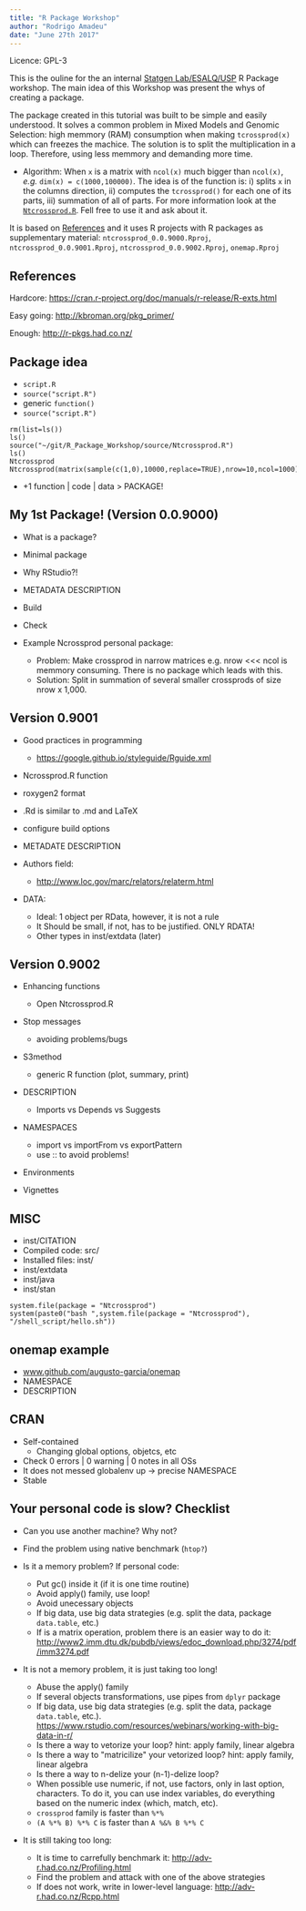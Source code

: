 ```yaml
---
title: "R Package Workshop"
author: "Rodrigo Amadeu"
date: "June 27th 2017"
---
```


Licence: GPL-3

This is the ouline for the an internal [Statgen Lab/ESALQ/USP](http://statgen.esalq.usp.br ) R Package workshop. The main idea of this Workshop was present the whys of creating a package. 

The package created in this tutorial was built to be simple and easily understood. It solves a common problem in Mixed Models and Genomic Selection: high memmory (RAM) consumption when making `tcrossprod(x)` which can freezes the machice. The solution is to split the multiplication in a loop. Therefore, using less memmory and demanding more time.

* Algorithm:
When `x` is a matrix with `ncol(x)` much bigger than `ncol(x)`, *e.g.* `dim(x) = c(1000,100000)`. The idea is of the function is: i) splits `x` in the columns direction, ii) computes the `tcrossprod()` for each one of its parts, iii) summation of all of parts. For more information look at the [`Ntcrossprod.R`](https://github.com/rramadeu/R_Package_Workshop/blob/master/Ntcrossprod_0.0.9002/R/Ntcrossprod.R). 
 Fell free to use it and ask about it.


It is based on [References](references) and it uses R projects with R packages as supplementary material: `ntcrossprod_0.0.9000.Rproj`, `ntcrossprod_0.0.9001.Rproj`, `ntcrossprod_0.0.9002.Rproj`, `onemap.Rproj`

## References
Hardcore:
  https://cran.r-project.org/doc/manuals/r-release/R-exts.html
  
Easy going:
  http://kbroman.org/pkg_primer/

Enough:
  http://r-pkgs.had.co.nz/
  
## Package idea
* `script.R`
* `source("script.R")`
* generic `function()`
* `source("script.R")`

```{r, chache=FALSE}
rm(list=ls())
ls()
source("~/git/R_Package_Workshop/source/Ntcrossprod.R")
ls()
Ntcrossprod
Ntcrossprod(matrix(sample(c(1,0),10000,replace=TRUE),nrow=10,ncol=1000))
```

* +1 function | code | data > PACKAGE!

## My 1st Package! (Version 0.0.9000)
* What is a package?
* Minimal package
* Why RStudio?!

* METADATA DESCRIPTION
* Build
* Check

* Example Ncrossprod personal package:
    * Problem: Make crossprod in narrow matrices e.g. nrow <<< ncol is memmory consuming. There is no package which leads with this.
    * Solution: Split in summation of several smaller crossprods of size nrow x 1,000.


## Version 0.9001
* Good practices in programming
    * https://google.github.io/styleguide/Rguide.xml

* Ncrossprod.R function

* roxygen2 format

* .Rd is similar to .md and LaTeX

* configure build options

* METADATE DESCRIPTION

* Authors field:
    * http://www.loc.gov/marc/relators/relaterm.html

* DATA:
    * Ideal: 1 object per RData, however, it is not a rule
    * It Should be small, if not, has to be justified. ONLY RDATA!
    * Other types in inst/extdata (later)

## Version 0.9002
* Enhancing functions
    * Open Ntcrossprod.R

* Stop messages
    * avoiding problems/bugs

* S3method
    * generic R function (plot, summary, print)

* DESCRIPTION
    * Imports vs Depends vs Suggests

* NAMESPACES
    * import vs importFrom vs exportPattern
    * use :: to avoid problems!

* Environments

* Vignettes

## MISC
* inst/CITATION
* Compiled code: src/
* Installed files: inst/
* inst/extdata
* inst/java
* inst/stan

```{r, chache=FALSE}
system.file(package = "Ntcrossprod")
system(paste0("bash ",system.file(package = "Ntcrossprod"), "/shell_script/hello.sh"))
```


## onemap example
* www.github.com/augusto-garcia/onemap
* NAMESPACE
* DESCRIPTION

## CRAN
* Self-contained
    * Changing global options, objetcs, etc
* Check 0 errors | 0 warning  | 0 notes in all OSs
* It does not messed globalenv up -> precise NAMESPACE
* Stable

## Your personal code is slow? Checklist
* Can you use another machine? Why not?
* Find the problem using native benchmark (`htop?`)
* Is it a memory problem? If personal code:
    * Put gc() inside it (if it is one time routine)
    * Avoid apply() family, use loop!
    * Avoid unecessary objects
    * If big data, use big data strategies (e.g. split the data, package `data.table`, etc.)
    * If is a matrix operation, problem there is an easier way to do it: http://www2.imm.dtu.dk/pubdb/views/edoc_download.php/3274/pdf/imm3274.pdf

* It is not a memory problem, it is just taking too long!
    * Abuse the apply() family
    * If several objects transformations, use pipes from `dplyr` package
    * If big data, use big data strategies (e.g. split the data, package `data.table`, etc.). https://www.rstudio.com/resources/webinars/working-with-big-data-in-r/
    * Is there a way to vetorize your loop? hint: apply family, linear algebra
    * Is there a way to "matricilize" your vetorized loop? hint: apply family, linear algebra
    * Is there a way to n-delize your (n-1)-delize loop?
    * When possible use numeric, if not, use factors, only in last option, characters. To do it, you can use index variables, do everything based on the numeric index (which, match, etc).
    * `crossprod` family is faster than `%*%`
    * `(A %*% B) %*% C` is faster than `A %&% B %*% C`

* It is still taking too long:
    * It is time to carrefully benchmark it: http://adv-r.had.co.nz/Profiling.html
    * Find the problem and attack with one of the above strategies
    * If does not work, write in lower-level language: http://adv-r.had.co.nz/Rcpp.html
